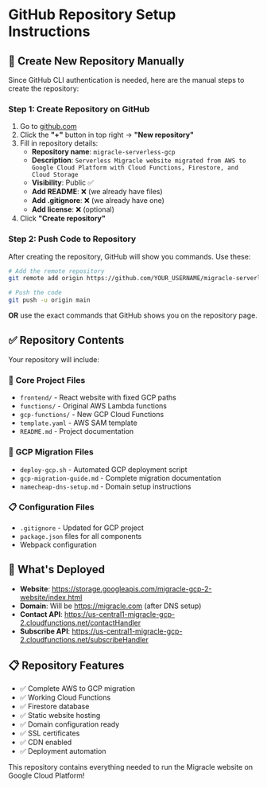 # GitHub Repository Setup Instructions

## 🎯 Create New Repository Manually

Since GitHub CLI authentication is needed, here are the manual steps to create the repository:

### Step 1: Create Repository on GitHub
1. Go to [github.com](https://github.com)
2. Click the **"+"** button in top right → **"New repository"**
3. Fill in repository details:
   - **Repository name**: `migracle-serverless-gcp`
   - **Description**: `Serverless Migracle website migrated from AWS to Google Cloud Platform with Cloud Functions, Firestore, and Cloud Storage`
   - **Visibility**: Public ✅
   - **Add README**: ❌ (we already have files)
   - **Add .gitignore**: ❌ (we already have one)
   - **Add license**: ❌ (optional)
4. Click **"Create repository"**

### Step 2: Push Code to Repository
After creating the repository, GitHub will show you commands. Use these:

```bash
# Add the remote repository
git remote add origin https://github.com/YOUR_USERNAME/migracle-serverless-gcp.git

# Push the code
git push -u origin main
```

**OR** use the exact commands that GitHub shows you on the repository page.

## ✅ Repository Contents
Your repository will include:

### 📁 **Core Project Files**
- `frontend/` - React website with fixed GCP paths
- `functions/` - Original AWS Lambda functions
- `gcp-functions/` - New GCP Cloud Functions
- `template.yaml` - AWS SAM template
- `README.md` - Project documentation

### 🔧 **GCP Migration Files**
- `deploy-gcp.sh` - Automated GCP deployment script
- `gcp-migration-guide.md` - Complete migration documentation
- `namecheap-dns-setup.md` - Domain setup instructions

### 📋 **Configuration Files**
- `.gitignore` - Updated for GCP project
- `package.json` files for all components
- Webpack configuration

## 🚀 What's Deployed
- **Website**: https://storage.googleapis.com/migracle-gcp-2-website/index.html
- **Domain**: Will be https://migracle.com (after DNS setup)
- **Contact API**: https://us-central1-migracle-gcp-2.cloudfunctions.net/contactHandler
- **Subscribe API**: https://us-central1-migracle-gcp-2.cloudfunctions.net/subscribeHandler

## 📋 Repository Features
- ✅ Complete AWS to GCP migration
- ✅ Working Cloud Functions
- ✅ Firestore database
- ✅ Static website hosting
- ✅ Domain configuration ready
- ✅ SSL certificates
- ✅ CDN enabled
- ✅ Deployment automation

This repository contains everything needed to run the Migracle website on Google Cloud Platform!
